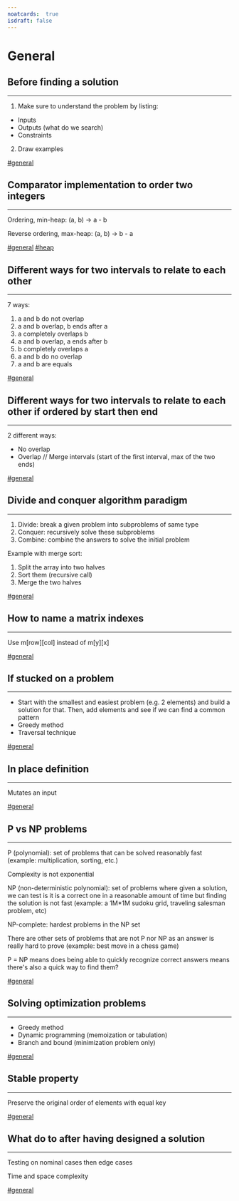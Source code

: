 ```yaml
---
noatcards:  true
isdraft: false
---
```


# General

## Before finding a solution

----

1) Make sure to understand the problem by listing:

- Inputs
- Outputs (what do we search)
- Constraints

2) Draw examples

[#general](general.md)

## Comparator implementation to order two integers

----

Ordering, min-heap: (a, b) -> a - b

Reverse ordering, max-heap: (a, b) -> b - a

[#general](general.md) [#heap](heap.md)

## Different ways for two intervals to relate to each other

----

7 ways:

1. a and b do not overlap
2. a and b overlap, b ends after a
3. a completely overlaps b
4. a and b overlap, a ends after b
5. b completely overlaps a
6. a and b do no overlap
7. a and b are equals

[#general](general.md)

## Different ways for two intervals to relate to each other if ordered by start then end

----

2 different ways:

- No overlap
- Overlap // Merge intervals (start of the first interval, max of the two ends)

[#general](general.md)

## Divide and conquer algorithm paradigm

----

1. Divide: break a given problem into subproblems of same type
2. Conquer: recursively solve these subproblems
3. Combine: combine the answers to solve the initial problem

Example with merge sort:

1. Split the array into two halves
2. Sort them (recursive call)
3. Merge the two halves

[#general](general.md)

## How to name a matrix indexes

----

Use m[row][col] instead of m[y][x]

[#general](general.md)

## If stucked on a problem

----

- Start with the smallest and easiest problem (e.g. 2 elements) and build a solution for that. Then, add elements and
  see if we can find a common pattern
- Greedy method
- Traversal technique

[#general](general.md)

## In place definition

----

Mutates an input

[#general](general.md)

## P vs NP problems

----

P (polynomial): set of problems that can be solved reasonably fast (example: multiplication, sorting, etc.)

Complexity is not exponential

NP (non-deterministic polynomial): set of problems where given a solution, we can test is it is a correct one in a
reasonable amount of time but finding the solution is not fast (example: a 1M*1M sudoku grid, traveling salesman
problem, etc)

NP-complete: hardest problems in the NP set

There are other sets of problems that are not P nor NP as an answer is really hard to prove (example: best move in a
chess game)

P = NP means does being able to quickly recognize correct answers means there's also a quick way to find them?

[#general](general.md)

## Solving optimization problems

----

- Greedy method
- Dynamic programming (memoization or tabulation)
- Branch and bound (minimization problem only)

[#general](general.md)

## Stable property

----

Preserve the original order of elements with equal key

[#general](general.md)

## What do to after having designed a solution

----

Testing on nominal cases then edge cases

Time and space complexity

[#general](general.md)